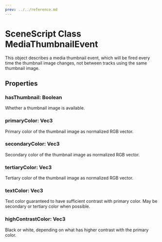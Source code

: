 ```yaml
---
prev: ../../reference.md
---
```


# SceneScript Class MediaThumbnailEvent

This object describes a media thumbnail event, which will be fired every time the thumbnail image changes, not between tracks using the same thumbnail image.

## Properties

### hasThumbnail: Boolean

Whether a thumbnail image is available.

### primaryColor: Vec3

Primary color of the thumbnail image as normalized RGB vector.

### secondaryColor: Vec3

Secondary color of the thumbnail image as normalized RGB vector.

### tertiaryColor: Vec3

Tertiary color of the thumbnail image as normalized RGB vector.

### textColor: Vec3

Text color guaranteed to have sufficient contrast with primary color. May be secondary or tertiary color when possible.

### highContrastColor: Vec3

Black or white, depending on what has higher contrast with the primary color.
